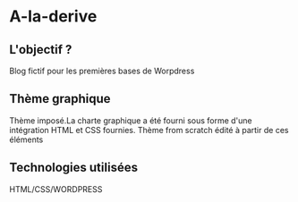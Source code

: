# A-la-derive

## L'objectif ?
Blog fictif pour les premières bases de Worpdress

## Thème graphique
Thème imposé.La charte graphique a été fourni sous forme d'une intégration HTML et CSS fournies. Thème from scratch édité à partir de ces éléments

## Technologies utilisées
HTML/CSS/WORDPRESS
